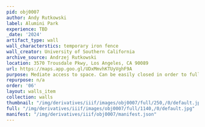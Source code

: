 ```yaml
---
pid: obj0007
author: Andy Rutkowski
label: Alumini Park
experience: TBD
_date: '2024'
artifact_type: wall
wall_characterstics: temporary iron fence
wall_creator: University of Southern California
archive_source: Andrzej Rutkowski
location: 3570 Trousdale Pkwy, Los Angeles, CA 90089
url: https://maps.app.goo.gl/UDxMmvhKTUyVghF9A
purpose: Mediate access to space. Can be easily closed in order to fully prevent access.
repurpose: n/a
order: '06'
layout: walls_item
collection: walls
thumbnail: "/img/derivatives/iiif/images/obj0007/full/250,/0/default.jpg"
full: "/img/derivatives/iiif/images/obj0007/full/1140,/0/default.jpg"
manifest: "/img/derivatives/iiif/obj0007/manifest.json"
---
```

